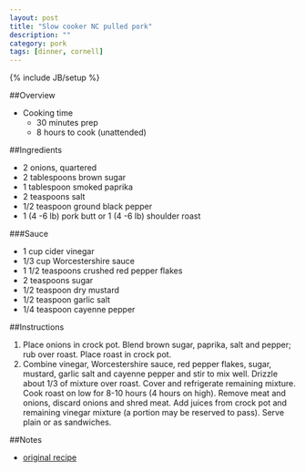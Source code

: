 ```yaml
---
layout: post
title: "Slow cooker NC pulled pork"
description: ""
category: pork
tags: [dinner, cornell]
---
```

{% include JB/setup %}

##Overview

* Cooking time
    * 30 minutes prep
    * 8 hours to cook (unattended)

##Ingredients

* 2 onions, quartered
* 2 tablespoons brown sugar
* 1 tablespoon smoked paprika
* 2 teaspoons salt
* 1/2 teaspoon ground black pepper
* 1 (4 -6 lb) pork butt or 1 (4 -6 lb) shoulder roast

###Sauce

* 1 cup cider vinegar
* 1/3 cup Worcestershire sauce
* 1 1/2 teaspoons crushed red pepper flakes
* 2 teaspoons sugar
* 1/2 teaspoon dry mustard
* 1/2 teaspoon garlic salt
* 1/4 teaspoon cayenne pepper

##Instructions

1. Place onions in crock pot. Blend brown sugar, paprika, salt and pepper; rub over roast. Place roast in crock pot.
2. Combine vinegar, Worcestershire sauce, red pepper flakes, sugar, mustard, garlic salt and cayenne pepper and stir to mix well. Drizzle about 1/3 of mixture over roast. Cover and refrigerate remaining mixture. Cook roast on low for 8-10 hours (4 hours on high). Remove meat and onions, discard onions and shred meat. Add juices from crock pot and remaining vinegar mixture (a portion may be reserved to pass). Serve plain or as sandwiches.

##Notes

* [original recipe](http://www.food.com/recipe/crock-pot-nc-pulled-pork-431756)
